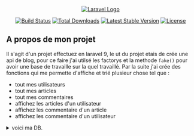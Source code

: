 <p align="center"><a href="https://laravel.com" target="_blank"><img src="https://raw.githubusercontent.com/laravel/art/master/logo-lockup/5%20SVG/2%20CMYK/1%20Full%20Color/laravel-logolockup-cmyk-red.svg" width="400" alt="Laravel Logo"></a></p>

<p align="center">
<a href="https://travis-ci.org/laravel/framework"><img src="https://travis-ci.org/laravel/framework.svg" alt="Build Status"></a>
<a href="https://packagist.org/packages/laravel/framework"><img src="https://img.shields.io/packagist/dt/laravel/framework" alt="Total Downloads"></a>
<a href="https://packagist.org/packages/laravel/framework"><img src="https://img.shields.io/packagist/v/laravel/framework" alt="Latest Stable Version"></a>
<a href="https://packagist.org/packages/laravel/framework"><img src="https://img.shields.io/packagist/l/laravel/framework" alt="License"></a>
</p>

## A propos de mon projet

Il s'agit d'un projet effectuez en laravel 9, le ut du projet etais de crée une api de blog, pour ce faire j'ai utilsé les factorys et la methode `fake()` pour avoir une base de travaille sur la quel travaillé. Par la suite j'ai crée des fonctions qui me permette d'affiche et trié plusieur chose tel que :
- tout mes utilisateurs
- tout mes articles
- tout mes commentaires
- affichez les articles d'un utilisateur 
- affichez les commentaire d'un article
- affichez les commentaire d'un utilisateur

<details><summary>voici ma DB.</summary>

![](/db.png)
</details>
